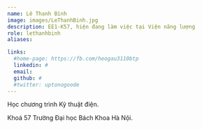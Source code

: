 ```yaml
---
name: Lê Thanh Bình
image: images/LeThanhBinh.jpg
description: EE1-K57, hiện đang làm việc tại Viện năng lượng
role: lethanhbinh
aliases:

links:
  #home-page: https://fb.com/heogau3110btp
  linkedin: #
  email: 
  github: #
  #twitter: uptonogoode
---
```


Học chương trình Kỹ thuật điện.

Khoá 57 Trường Đại học Bách Khoa Hà Nội.
